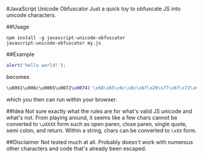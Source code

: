 #JavaScript Unicode Obfuscator
Just a quick toy to obfuscate JS into unicode characters.

##Usage
```
npm install -g javascript-unicode-obfuscator
javascript-unicode-obfuscator my.js
```

##Example
```javascript
alert('hello world!');
```
becomes
```javascript
\u0061\u006c\u0065\u0072\u0074('\x68\x65\x6c\x6c\x6f\x20\x77\x6f\x72\x6c\x64\x21');
```
which you then can run within your browser.

##Idea
Not sure exactly what the rules are for what's valid JS unicode and what's not.
From playing around, it seems like a few chars cannot be converted to `\uXXXX`
form such as open paren, close paren, single quote, semi colon, and return.
Within a string, chars can be converted to `\xXX` form.

##Disclaimer
Not tested much at all.  Probably doesn't work with numerous other characters
and code that's already been escaped.

